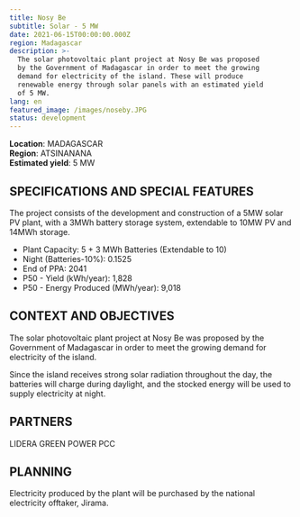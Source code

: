```yaml
---
title: Nosy Be
subtitle: Solar - 5 MW
date: 2021-06-15T00:00:00.000Z
region: Madagascar
description: >-
  The solar photovoltaic plant project at Nosy Be was proposed
  by the Government of Madagascar in order to meet the growing
  demand for electricity of the island. These will produce
  renewable energy through solar panels with an estimated yield
  of 5 MW.
lang: en
featured_image: /images/noseby.JPG
status: development
---
```

**Location**: MADAGASCAR<br>
**Region**: ATSINANANA<br>
**Estimated yield**: 5 MW<br>

## SPECIFICATIONS AND SPECIAL FEATURES
The project consists of the development and construction of a 5MW solar PV plant, with a 3MWh battery storage system, extendable to 10MW PV and 14MWh storage.

* Plant Capacity: 5 + 3 MWh Batteries (Extendable to 10)
* Night (Batteries-10%): 0.1525
* End of PPA: 2041
* P50 - Yield (kWh/year): 1,828
* P50 - Energy Produced (MWh/year): 9,018

## CONTEXT AND OBJECTIVES
The solar photovoltaic plant project at Nosy Be was proposed by the Government of Madagascar in order to meet the growing demand for electricity of the island.

Since the island receives strong solar radiation throughout the day, the batteries will charge during daylight, and the stocked energy will be used to supply electricity at night. 

## PARTNERS

LIDERA GREEN POWER PCC

## PLANNING

Electricity produced by the plant will be purchased by the national electricity offtaker, Jirama. 


